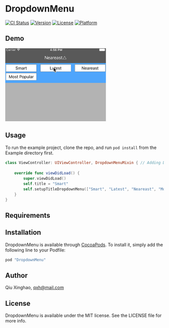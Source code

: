 # DropdownMenu

[![CI Status](http://img.shields.io/travis/邱星豪/DropdownMenu.svg?style=flat)](https://travis-ci.org/邱星豪/DropdownMenu)
[![Version](https://img.shields.io/cocoapods/v/DropdownMenu.svg?style=flat)](http://cocoapods.org/pods/DropdownMenu)
[![License](https://img.shields.io/cocoapods/l/DropdownMenu.svg?style=flat)](http://cocoapods.org/pods/DropdownMenu)
[![Platform](https://img.shields.io/cocoapods/p/DropdownMenu.svg?style=flat)](http://cocoapods.org/pods/DropdownMenu)

## Demo
![Demo gif](Example/screenCap.gif)

## Usage

To run the example project, clone the repo, and run `pod install` from the Example directory first.

```swift
class ViewController: UIViewController, DropdownMenuMixin { // Adding DropdownMenuMixin conformance 

    override func viewDidLoad() {
        super.viewDidLoad()
        self.title = "Smart"
        self.setupTitleDropdownMenu(["Smart", "Latest", "Neareast", "Most Popular"])//call setupTitleDropdownMenu to create a dropdown menu, the first parameter is the menu items list
    }
}
```

## Requirements

## Installation

DropdownMenu is available through [CocoaPods](http://cocoapods.org). To install
it, simply add the following line to your Podfile:

```ruby
pod "DropdownMenu"
```

## Author

Qiu Xinghao, qxh@mail.com

## License

DropdownMenu is available under the MIT license. See the LICENSE file for more info.
